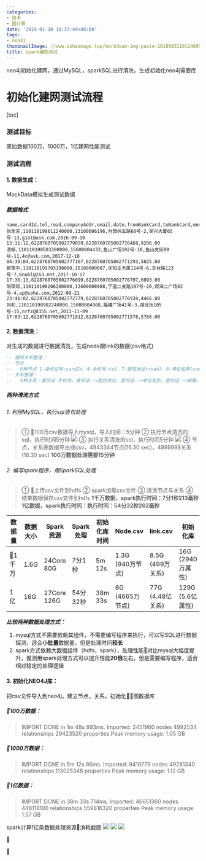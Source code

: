 ```yaml
---
categories:
- 技术
- 图计算
date: '2019-01-10 10:37:49+08:00'
tags:
- neo4j
thumbnailImage: //www.azheimage.top/markdown-img-paste-20180831191146955.png
title: spark建网测试
---
```

neo4j初始化建网，通过MySQL，sparkSQL进行清洗，生成初始化neo4j需要库
<!--more-->

# 初始化建网测试流程
[toc]
### 测试目标
原始数据100万，1000万，1亿建网性能测试

### 测试流程
#### 1. 数据生成：
  MockData模拟生成测试数据
  ##### 数据格式
  ```
  name,cardId,tel,road,companyAddr,email,date,fromBankCard,toBankCard,money
  张龙天,110110198611240000,13100006196,台西纬五路60号-2,吴兴大厦65号-13,g1ot@ask.com,2016-09-10 13:11:12,6228760705002779059,6228760705002776468,9206.00
  漆婷,110110198503300000,15600004433,鱼山广场102号-18,鱼山支街89号-11,4c@ask.com,2017-12-18 04:30:04,6228760705002777167,6228760705002771293,5025.00
  郭策中,110110199703190000,15100009007,沈阳支大厦114号-6,天台路123号-7,6nubl@263.net,2017-10-17 17:36:13,6228760705002776099,6228760705002776797,6093.00
  阳荣琼,110110198206200000,13600008908,宁国二支路107号-20,观海二广场83号-4,ap@sohu.com,2012-09-21 23:46:02,6228760705002772779,6228760705002776934,4466.00
  刘和,110110198902240000,15000004908,福建广场41号-3,湖北街105号-15,nrfz@0355.net,2013-11-09 17:03:12,6228760705002771812,6228760705002771578,5766.00
  ```
#### 2. 数据清洗：
  对生成的数据进行数据清洗，生成node跟link的数据(csv格式)
```sql
-- 建网关系整理：
-- 节点：
--   6种节点 1-身份证号:cardId、4-手机号:tel、7-居住地址(road)、8-单位名称(companyAddr)、9-email，2-fromBankCard
-- 关系整理：
--   5种关系：身份证-手机号，身份证-->居住地址，身份证-->单位名称，身份证-->邮箱，身份证-->付款卡号
```
##### 两种清洗方式
###### 1. 利用MySQL，执行sql语句处理
> ① 100万csv数据导入mysql，导入时间：5分钟
  ② 执行节点清洗的sql，执行时间5分钟
  ![](https://www.azheimage.top/markdown-img-paste-20181016173225147.png)
  ③ 执行关系清洗的sql，执行时间5分钟
  ![](https://www.azheimage.top/markdown-img-paste-20181016173501305.png)
  ④ 节点，关系表数据导出成csv，4943344节点(16.30 sec)，4999998关系(16.30 sec)
**100万数据处理需要15分钟**
###### 2. 编写spark程序，用SparkSQL处理
> ① 上传csv文件到hdfs
  ② spark加载csv文件
  ③ 清洗节点与关系
  ④ 结果数据保存csv文件到hdfs
**1千万数据，spark执行时间：7分1秒213毫秒**
**1亿数据，spark执行时间：执行时间：54分32秒262毫秒**

数据量|数据大小|Spark资源|Spark处理|初始化库时间|Node.csv|link.csv|初始化库
-|-|-|-|-|-|-|-
1千万|1.6G|24Core 80G|7分1秒|5m 12s|1.3G (940万节点)|8.5G (499万关系)|16G (2940万属性)
1亿|16G|27Core 126G|54分32秒|38m 33s|6G (4665万节点)|77G (4.48亿关系)|129G (5.6亿属性)

***比较两种数据处理方式：***
  1. mysql方式不需要依赖其组件，不需要编写程序来执行，可以写SQL进行数据探测，适合**小批量**数据量，但是处理时间**较长**
  2. spark方式依赖大数据组件（hdfs，spark），处理性能对比mysql大幅度提升，推测用spark处理方式可以提升性能**20倍**左右，但是需要编写程序，适合相对稳定的处理逻辑

#### 3. 初始化NEO4J库：
  把csv文件导入到neo4j，建立节点，关系，初始化图数据库
##### 100万数据：
>IMPORT DONE in 1m 48s 893ms.
Imported:
  2451960 nodes
  4992534 relationships
  29423520 properties
Peak memory usage: 1.05 GB
##### 1000万数据：
>IMPORT DONE in 5m 12s 86ms.
Imported:
  9418779 nodes
  49281340 relationships
  113025348 properties
Peak memory usage: 1.12 GB
##### 1亿数据：
>IMPORT DONE in 38m 33s 714ms.
Imported:
  46651360 nodes
  448118100 relationships
  559816320 properties
Peak memory usage: 1.57 GB

spark计算1亿条数据处理资源消耗截图
![](https://www.azheimage.top/markdown-img-paste-20181016152003665.png)
![](https://www.azheimage.top/markdown-img-paste-20181016151740368.png)
![](https://www.azheimage.top/markdown-img-paste-20181016152104739.png)









